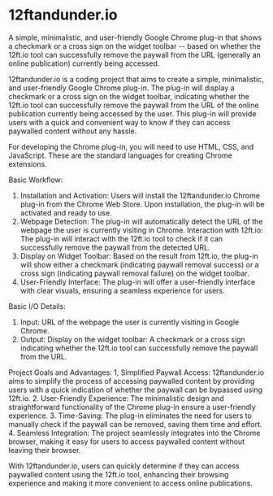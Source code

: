 # 12ftandunder.io

A simple, minimalistic, and user-friendly Google Chrome plug-in that shows a checkmark or a cross sign on the widget toolbar -- based on whether the 12ft.io tool can successfully remove the paywall from the URL (generally an online publication) currently being accessed.

12ftandunder.io is a coding project that aims to create a simple, minimalistic, and user-friendly Google Chrome plug-in. The plug-in will display a checkmark or a cross sign on the widget toolbar, indicating whether the 12ft.io tool can successfully remove the paywall from the URL of the online publication currently being accessed by the user. This plug-in will provide users with a quick and convenient way to know if they can access paywalled content without any hassle.

For developing the Chrome plug-in, you will need to use HTML, CSS, and JavaScript. These are the standard languages for creating Chrome extensions.


Basic Workflow:
1. Installation and Activation: Users will install the 12ftandunder.io Chrome plug-in from the Chrome Web Store. Upon installation, the plug-in will be activated and ready to use.
2. Webpage Detection: The plug-in will automatically detect the URL of the webpage the user is currently visiting in Chrome.
Interaction with 12ft.io: The plug-in will interact with the 12ft.io tool to check if it can successfully remove the paywall from the detected URL.
3. Display on Widget Toolbar: Based on the result from 12ft.io, the plug-in will show either a checkmark (indicating paywall removal success) or a cross sign (indicating paywall removal failure) on the widget toolbar.
4. User-Friendly Interface: The plug-in will offer a user-friendly interface with clear visuals, ensuring a seamless experience for users.


Basic I/O Details:
1. Input: URL of the webpage the user is currently visiting in Google Chrome.
2. Output: Display on the widget toolbar: A checkmark or a cross sign indicating whether the 12ft.io tool can successfully remove the paywall from the URL.


Project Goals and Advantages:
1, Simplified Paywall Access: 12ftandunder.io aims to simplify the process of accessing paywalled content by providing users with a quick indication of whether the paywall can be bypassed using 12ft.io.
2. User-Friendly Experience: The minimalistic design and straightforward functionality of the Chrome plug-in ensure a user-friendly experience.
3. Time-Saving: The plug-in eliminates the need for users to manually check if the paywall can be removed, saving them time and effort.
4. Seamless Integration: The project seamlessly integrates into the Chrome browser, making it easy for users to access paywalled content without leaving their browser.


With 12ftandunder.io, users can quickly determine if they can access paywalled content using the 12ft.io tool, enhancing their browsing experience and making it more convenient to access online publications.
